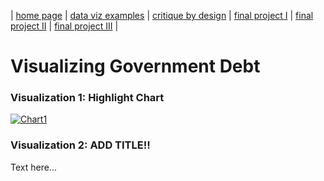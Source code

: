 | [home page](https://saraclem.github.io/sclemente-tswd-portfolio/) | [data viz examples](https://saraclem.github.io/sclemente-tswd-portfolio/dataviz-examples) | [critique by design](https://saraclem.github.io/sclemente-tswd-portfolio/critique-by-design) | [final project I](https://saraclem.github.io/sclemente-tswd-portfolio/final-project-part-one) | [final project II](https://saraclem.github.io/sclemente-tswd-portfolio/final-project-part-two) | [final project III](https://saraclem.github.io/sclemente-tswd-portfolio/final-project-part-three) |

# Visualizing Government Debt

### Visualization 1: Highlight Chart
<div class='tableauPlaceholder' id='viz1737736683783' style='position: relative'><noscript><a href='#'><img alt='Chart1 ' src='https:&#47;&#47;public.tableau.com&#47;static&#47;images&#47;Vi&#47;VisualizingGovDebt_17377366648010&#47;Chart1&#47;1_rss.png' style='border: none' /></a></noscript><object class='tableauViz'  style='display:none;'><param name='host_url' value='https%3A%2F%2Fpublic.tableau.com%2F' /> <param name='embed_code_version' value='3' /> <param name='site_root' value='' /><param name='name' value='VisualizingGovDebt_17377366648010&#47;Chart1' /><param name='tabs' value='no' /><param name='toolbar' value='yes' /><param name='static_image' value='https:&#47;&#47;public.tableau.com&#47;static&#47;images&#47;Vi&#47;VisualizingGovDebt_17377366648010&#47;Chart1&#47;1.png' /> <param name='animate_transition' value='yes' /><param name='display_static_image' value='yes' /><param name='display_spinner' value='yes' /><param name='display_overlay' value='yes' /><param name='display_count' value='yes' /><param name='language' value='en-US' /><param name='filter' value='publish=yes' /></object></div>                

<script type='text/javascript'>                    
  var divElement = document.getElementById('viz1737736683783');                    
  var vizElement = divElement.getElementsByTagName('object')[0];                    
  vizElement.style.width='100%';vizElement.style.height=(divElement.offsetWidth*0.75)+'px';                    
  var scriptElement = document.createElement('script');                    
  scriptElement.src = 'https://public.tableau.com/javascripts/api/viz_v1.js';                    
  vizElement.parentNode.insertBefore(scriptElement, vizElement);                
</script>

### Visualization 2: ADD TITLE!!

Text here...
